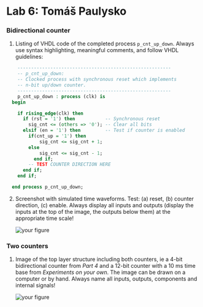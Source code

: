 # Lab 6: Tomáš Paulysko

### Bidirectional counter

1. Listing of VHDL code of the completed process `p_cnt_up_down`. Always use syntax highlighting, meaningful comments, and follow VHDL guidelines:

```vhdl
    --------------------------------------------------------
    -- p_cnt_up_down:
    -- Clocked process with synchronous reset which implements
    -- n-bit up/down counter.
    --------------------------------------------------------
    p_cnt_up_down : process (clk) is
  begin

    if rising_edge(clk) then
      if (rst = '1') then           -- Synchronous reset
        sig_cnt <= (others => '0'); -- Clear all bits
      elsif (en = '1') then         -- Test if counter is enabled
        if(cnt_up = '1') then
            sig_cnt <= sig_cnt + 1;
        else
            sig_cnt <= sig_cnt - 1;
          end if;
        -- TEST COUNTER DIRECTION HERE
      end if;
    end if;

  end process p_cnt_up_down;
```

2. Screenshot with simulated time waveforms. Test: (a) reset, (b) counter direction, (c) enable. Always display all inputs and outputs (display the inputs at the top of the image, the outputs below them) at the appropriate time scale!

   ![your figure]()

### Two counters

1. Image of the top layer structure including both counters, ie a 4-bit bidirectional counter from *Part 4* and a 12-bit counter with a 10 ms time base from *Experiments on your own*. The image can be drawn on a computer or by hand. Always name all inputs, outputs, components and internal signals!

   ![your figure]()
